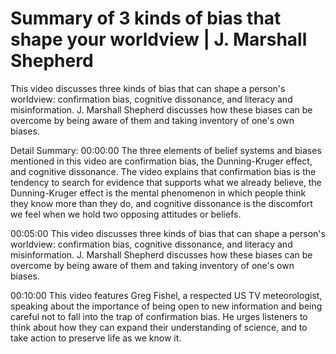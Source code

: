# Summary of 3 kinds of bias that shape your worldview | J. Marshall Shepherd

This video discusses three kinds of bias that can shape a person's worldview: confirmation bias, cognitive dissonance, and literacy and misinformation. J. Marshall Shepherd discusses how these biases can be overcome by being aware of them and taking inventory of one's own biases.

Detail Summary: 
00:00:00
The three elements of belief systems and biases mentioned in this video are confirmation bias, the Dunning-Kruger effect, and cognitive dissonance. The video explains that confirmation bias is the tendency to search for evidence that supports what we already believe, the Dunning-Kruger effect is the mental phenomenon in which people think they know more than they do, and cognitive dissonance is the discomfort we feel when we hold two opposing attitudes or beliefs.

00:05:00
This video discusses three kinds of bias that can shape a person's worldview: confirmation bias, cognitive dissonance, and literacy and misinformation. J. Marshall Shepherd discusses how these biases can be overcome by being aware of them and taking inventory of one's own biases.

00:10:00
This video features Greg Fishel, a respected US TV meteorologist, speaking about the importance of being open to new information and being careful not to fall into the trap of confirmation bias. He urges listeners to think about how they can expand their understanding of science, and to take action to preserve life as we know it.

